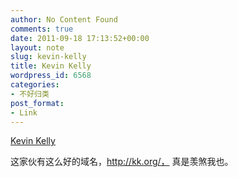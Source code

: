 ```yaml
---
author: No Content Found
comments: true
date: 2011-09-18 17:13:52+00:00
layout: note
slug: kevin-kelly
title: Kevin Kelly
wordpress_id: 6568
categories:
- 不好归类
post_format:
- Link
---
```


[Kevin Kelly](http://kk.org/)

这家伙有这么好的域名，http://kk.org/， 真是羡煞我也。
